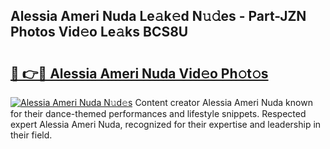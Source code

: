 ## Alessia Ameri Nuda Le𝚊k𝚎d N𝚞𝚍es - Part-JZN Photos Vid𝚎o Le𝚊ks BCS8U

# <h2><a href="http://fbg5ofo.evod.top/?m=Alessia+Ameri+Nuda">🔗 👉🔴 Alessia Ameri Nuda Vid𝚎o Ph𝚘t𝚘s</a></h2>

[![Alessia Ameri Nuda N𝚞d𝚎s](https://i.imgur.com/8V9OHl7.gif)](http://fbg5ofo.evod.top/?m=Alessia+Ameri+Nuda)
Content creator Alessia Ameri Nuda known for their dance-themed performances and lifestyle snippets. Respected expert Alessia Ameri Nuda, recognized for their expertise and leadership in their field. 
